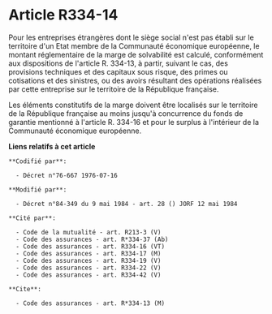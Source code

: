 # Article R334-14

Pour les entreprises étrangères dont le siège social n'est pas établi sur le territoire d'un Etat membre de la Communauté
économique européenne, le montant réglementaire de la marge de solvabilité est calculé, conformément aux dispositions de
l'article R. 334-13, à partir, suivant le cas, des provisions techniques et des capitaux sous risque, des primes ou
cotisations et des sinistres, ou des avoirs résultant des opérations réalisées par cette entreprise sur le territoire de la
République française.

Les éléments constitutifs de la marge doivent être localisés sur le territoire de la République française au moins jusqu'à
concurrence du fonds de garantie mentionné à l'article R. 334-16 et pour le surplus à l'intérieur de la Communauté économique
européenne.

**Liens relatifs à cet article**

	**Codifié par**:

	  - Décret n°76-667 1976-07-16

	**Modifié par**:

	  - Décret n°84-349 du 9 mai 1984 - art. 28 () JORF 12 mai 1984

	**Cité par**:

	  - Code de la mutualité - art. R213-3 (V)
	  - Code des assurances - art. R*334-37 (Ab)
	  - Code des assurances - art. R334-16 (VT)
	  - Code des assurances - art. R334-17 (M)
	  - Code des assurances - art. R334-19 (V)
	  - Code des assurances - art. R334-22 (V)
	  - Code des assurances - art. R334-42 (V)

	**Cite**:

	  - Code des assurances - art. R*334-13 (M)

